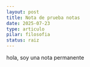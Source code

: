 ```yaml
---
layout: post
title: Nota de prueba notas
date: 2025-07-23
type: articulo
pilar: filosofia
status: raiz
---
```

hola, soy una nota permanente
